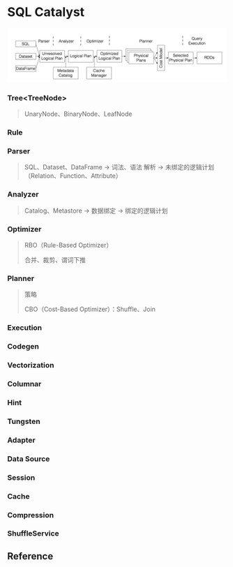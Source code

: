 # SQL Catalyst

![Catalyst](.gitbook/assets/catalyst.png)

### Tree&lt;TreeNode&gt;

> UnaryNode、BinaryNode、LeafNode

### Rule

### Parser

> SQL、Dataset、DataFrame -&gt; 词法、语法 解析 -&gt; 未绑定的逻辑计划（Relation、Function、Attribute）

### Analyzer

> Catalog、Metastore -&gt; 数据绑定 -&gt; 绑定的逻辑计划

### Optimizer

> RBO（Rule-Based Optimizer）
>
> 合并、裁剪、谓词下推

### Planner

> 策略
>
> CBO（Cost-Based Optimizer）：Shuffle、Join

### Execution

>

### Codegen

### Vectorization

### Columnar

### Hint

### Tungsten

### Adapter

### Data Source

### Session

### Cache

### Compression

### ShuffleService

## Reference

